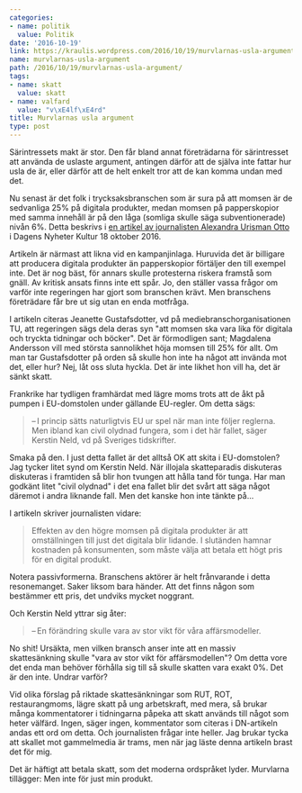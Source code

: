```yaml
---
categories:
- name: politik
  value: Politik
date: '2016-10-19'
link: https://kraulis.wordpress.com/2016/10/19/murvlarnas-usla-argument/
name: murvlarnas-usla-argument
path: /2016/10/19/murvlarnas-usla-argument/
tags:
- name: skatt
  value: skatt
- name: valfard
  value: "v\xE4lf\xE4rd"
title: Murvlarnas usla argument
type: post
---
```

Särintressets makt är stor. Den får bland annat företrädarna för särintresset att använda de uslaste argument, antingen därför att de själva inte fattar hur usla de är, eller därför att de helt enkelt tror att de kan komma undan med det.

Nu senast är det folk i trycksaksbranschen som är sura på att momsen är de sedvanliga 25% på digitala produkter, medan momsen på papperskopior med samma innehåll är på den låga (somliga skulle säga subventionerade) nivån 6%. Detta beskrivs i [en artikel av journalisten Alexandra Urisman Otto](http://www.dn.se/arkiv/kultur/nu-vantas-eu-ta-momsbeslut/) i Dagens Nyheter Kultur 18 oktober 2016.

Artikeln är närmast att likna vid en kampanjinlaga. Huruvida det är billigare att producera digitala produkter än papperskopior förtäljer den till exempel inte. Det är nog bäst, för annars skulle protesterna riskera framstå som gnäll. Av kritisk ansats finns inte ett spår. Jo, den ställer vassa frågor om varför inte regeringen har gjort som branschen krävt. Men branschens företrädare får bre ut sig utan en enda motfråga.



I artikeln citeras Jeanette Gustafsdotter, vd på ­mediebranschorganisationen TU, att regeringen sägs dela deras syn "att momsen ska vara lika för digitala och tryckta tidningar och böcker". Det är förmodligen sant; Magdalena Andersson vill med största sannolikhet höja momsen till 25% för allt. Om man tar Gustafsdotter på orden så skulle hon inte ha något att invända mot det, eller hur? Nej, låt oss sluta hyckla. Det är inte likhet hon vill ha, det är sänkt skatt.

Frankrike har tydligen framhärdat med lägre moms trots att de åkt på pumpen i EU-domstolen under gällande EU-regler. Om detta sägs:

> – I princip sätts naturligtvis EU ur spel när man inte följer reglerna. Men ibland kan civil olydnad funge­ra, som i det här fallet, säger Kerstin Neld, vd på Sveriges tidskrifter.

Smaka på den. I just detta fallet är det alltså OK att skita i EU-domstolen? Jag tycker litet synd om Kerstin Neld. När illojala skatteparadis diskuteras diskuteras i framtiden så blir hon tvungen att hålla tand för tunga. Har man godkänt litet "civil olydnad" i det ena fallet blir det svårt att säga något däremot i andra liknande fall. Men det kanske hon inte tänkte på...

I artikeln skriver journalisten vidare:

> Effekten av den högre momsen på digitala produkter är att omställningen till just det digitala blir lidande. I slutänden hamnar kostnaden på konsumenten, som måste välja att betala ett högt pris för en digital produkt.

Notera passivformerna. Branschens aktörer är helt frånvarande i detta resonemanget. Saker liksom bara händer. Att det finns någon som bestämmer ett pris, det undviks mycket noggrant.

Och Kerstin Neld yttrar sig åter:

> – En förändring skulle vara av stor vikt för våra affärsmodeller.

No shit! Ursäkta, men vilken bransch anser inte att en massiv skattesänkning skulle "vara av stor vikt för affärsmodellen"? Om detta vore det enda man behöver förhålla sig till så skulle skatten vara exakt 0%. Det är den inte. Undrar varför?

Vid olika förslag på riktade skattesänkningar som RUT, ROT, restaurangmoms, lägre skatt på ung arbetskraft, med mera, så brukar många kommentatorer i tidningarna påpeka att skatt används till något som heter välfärd. Ingen, säger ingen, kommentator som citeras i DN-artikeln andas ett ord om detta. Och journalisten frågar inte heller. Jag brukar tycka att skallet mot gammelmedia är trams, men när jag läste denna artikeln brast det för mig. 

Det är häftigt att betala skatt, som det moderna ordspråket lyder. Murvlarna tillägger: Men inte för just min produkt.

